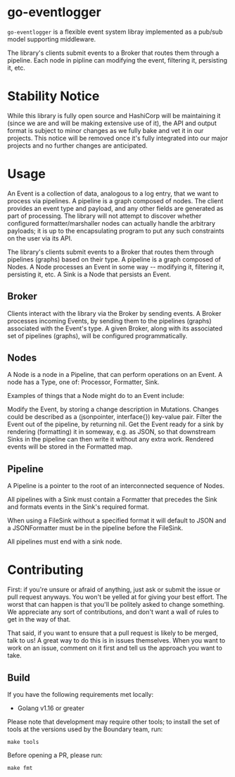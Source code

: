# go-eventlogger

`go-eventlogger` is a flexible event system libray implemented as a pub/sub model supporting middleware. 

The library's clients submit events to a Broker that routes them through a pipeline. Each node in pipline can modifying the event, filtering it, persisting it, etc.  

# Stability Notice 

While this library is fully open source and HashiCorp will be maintaining it (since we are and will be making extensive use of it), the API and output format is subject to minor changes as we fully bake and vet it in our projects. This notice will be removed once it's fully integrated into our major projects and no further changes are anticipated.


# Usage

An Event is a collection of data, analogous to a log entry, that we want to
process via pipelines. A pipeline is a graph composed of nodes.  The client
provides an event type and payload, and any other fields are generated as part
of processing. The library will not attempt to discover whether configured
formatter/marshaller nodes can actually handle the arbitrary payloads; it is up
to the encapsulating  program to put any such constraints on the user via its API.

The library's clients submit events to a Broker that routes them through 
pipelines (graphs) based on their type.  A pipeline is a graph composed of
Nodes.  A Node processes an Event in some way -- modifying it, filtering it,
persisting it, etc.  A Sink is a Node that persists an Event.

## Broker

Clients interact with the library via the Broker by sending events. A Broker
processes incoming Events, by sending them to the pipelines (graphs) associated
with the Event's type.  A given Broker, along with its associated set of
pipelines (graphs), will be configured programmatically. 


## Nodes 

A Node is a node in a Pipeline, that can perform operations on an Event.  A node
has a Type, one of: Processor, Formatter, Sink.

Examples of things that a Node might do to an Event include:

Modify the Event, by storing a change description in Mutations.  Changes could
be described as a  (jsonpointer, interface{}) key-value pair. Filter the Event
out of the pipeline, by  returning nil. Get the Event ready for a sink by
rendering (formatting) it in someway, e.g. as JSON, so that downstream Sinks in 
the pipeline can then write it without any extra work.  Rendered events will be 
stored in the Formatted map.


## Pipeline 

A Pipeline is a pointer to the root of an interconnected sequence of Nodes. 

All pipelines with a Sink must contain a Formatter that precedes the
Sink and formats events in the Sink's required format.  

When using a FileSink without a specified format it will default to JSON and a
JSONFormatter must be in the pipeline before the FileSink.

All pipelines must end with a sink node.


# Contributing 

First: if you're unsure or afraid of anything, just ask or submit the issue or pull request anyways. You won't be yelled at for giving your best effort. The worst that can happen is that you'll be politely asked to change something. We appreciate any sort of contributions, and don't want a wall of rules to get in the way of that.

That said, if you want to ensure that a pull request is likely to be merged, talk to us! A great way to do this is in issues themselves. When you want to work on an issue, comment on it first and tell us the approach you want to take.

## Build

If you have the following requirements met locally:

* Golang v1.16 or greater

Please note that development may require other tools; to install the set of tools at the versions used by the Boundary team, run:

`make tools`

Before opening a PR, please run:

`make fmt` 